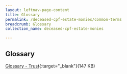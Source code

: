 ```yaml
---
layout: leftnav-page-content
title: Glossary
permalink: /deceased-cpf-estate-monies/common-terms
breadcrumb: Glossary
collection_name: deceased-cpf-estate-monies

---
```


Glossary
---
[Glossary - Trust](/files/LegalTerms-Trust.pdf){:target="_blank"}(147 KB)

